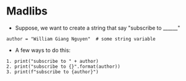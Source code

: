 # Madlibs
- Suppose, we want to create a string that say "subscribe to ______"
````
author = "William Giang Nguyen"  # some string variable
````
- A few ways to do this:
````
1. print("subscribe to " + author)
2. print("subscribe to {}".format(author))
3. print(f"subscribe to {author}")
````